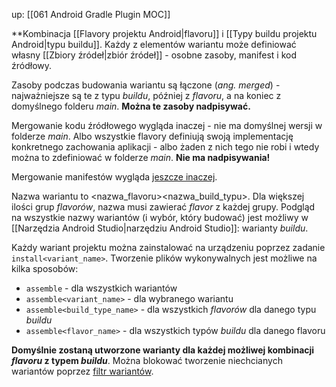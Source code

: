 up: [[061 Android Gradle Plugin MOC]]

**Kombinacja [[Flavory projektu Android|flavoru]] i [[Typy buildu projektu Android|typu buildu]]. Każdy z elementów wariantu może definiować własny [[Zbiory źródeł|zbiór źródeł]] - osobne zasoby, manifest i kod źródłowy.

Zasoby podczas budowania wariantu są łączone (*ang. merged*) - najważniejsze są te z typu *buildu*, później z *flavoru*, a na koniec z domyślnego folderu *main*. **Można te zasoby nadpisywać.**

Mergowanie kodu źródłowego wygląda inaczej - nie ma domyślnej wersji w folderze *main*. Albo wszystkie flavory definiują swoją implementację konkretnego zachowania aplikacji - albo żaden z nich tego nie robi i wtedy można to zdefiniować w folderze *main*. **Nie ma nadpisywania!**

Mergowanie manifestów wygląda [jeszcze inaczej](https://developer.android.com/build/manage-manifests#merge-manifests).

Nazwa wariantu to <nazwa_flavoru><nazwa_build_typu>. Dla większej ilości grup *flavorów*, nazwa musi zawierać *flavor* z każdej grupy. Podgląd na wszystkie nazwy wariantów (i wybór, który budować) jest możliwy w [[Narzędzia Android Studio|narzędziu Android Studio]]: warianty *buildu*.

Każdy wariant projektu można zainstalować na urządzeniu poprzez zadanie `install<variant_name>`. Tworzenie plików wykonywalnych jest możliwe na kilka sposobów:
- `assemble` - dla wszystkich wariantów 
- `assemble<variant_name>` - dla wybranego wariantu
- `assemble<build_type_name>` - dla wszystkich *flavorów* dla danego typu *buildu* 
- `assemble<flavor_name>` - dla wszystkich typów *buildu* dla danego flavoru


**Domyślnie zostaną utworzone warianty dla każdej możliwej kombinacji *flavoru* z typem *buildu***. Można blokować tworzenie niechcianych wariantów poprzez [filtr wariantów](https://developer.android.com/build/build-variants#filter-variants).

